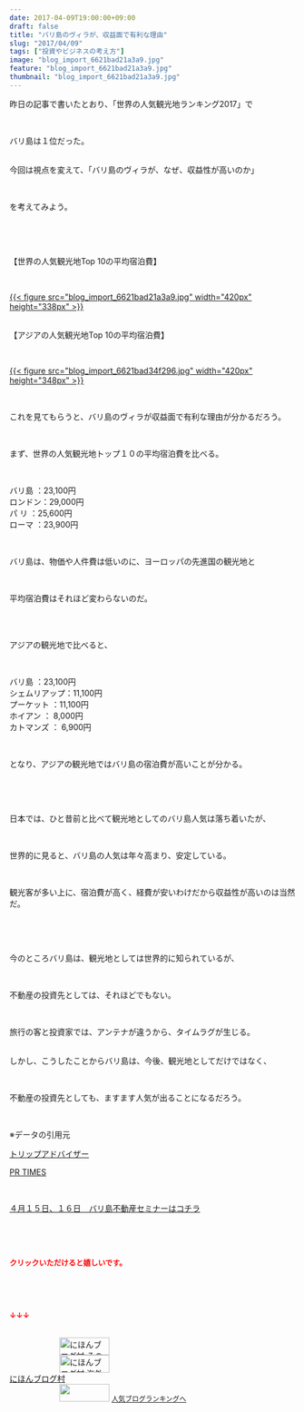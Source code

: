 ```yaml
---
date: 2017-04-09T19:00:00+09:00
draft: false
title: "バリ島のヴィラが、収益面で有利な理由"
slug: "2017/04/09"
tags: ["投資やビジネスの考え方"]
image: "blog_import_6621bad21a3a9.jpg"
feature: "blog_import_6621bad21a3a9.jpg"
thumbnail: "blog_import_6621bad21a3a9.jpg"
---
```

<p>昨日の記事で書いたとおり、「世界の人気観光地ランキング2017」で</p><p> </p><p>バリ島は１位だった。</p><p><br/>今回は視点を変えて、「バリ島のヴィラが、なぜ、収益性が高いのか」</p><p> </p><p>を考えてみよう。</p><p> </p><p> </p><p>【世界の人気観光地Top 10の平均宿泊費】</p><p> </p><p><a href="blog_import_6621bad21a3a9.jpg">{{< figure src="blog_import_6621bad21a3a9.jpg" width="420px" height="338px" >}}</a></p><p><br/>【アジアの人気観光地Top 10の平均宿泊費】</p><p> </p><p><a href="blog_import_6621bad34f296.jpg">{{< figure src="blog_import_6621bad34f296.jpg" width="420px" height="348px" >}}</a></p><p> </p><p>これを見てもらうと、バリ島のヴィラが収益面で有利な理由が分かるだろう。</p><p> </p><p>まず、世界の人気観光地トップ１０の平均宿泊費を比べる。</p><p> </p><p>バリ島 ：23,100円<br/>ロンドン：29,000円<br/>パ リ ：25,600円<br/>ローマ ：23,900円</p><p> </p><p>バリ島は、物価や人件費は低いのに、ヨーロッパの先進国の観光地と</p><p> </p><p>平均宿泊費はそれほど変わらないのだ。</p><p> </p><p><br/>アジアの観光地で比べると、</p><p> </p><p>バリ島 ：23,100円<br/>シェムリアップ：11,100円<br/>プーケット ：11,100円<br/>ホイアン ： 8,000円<br/>カトマンズ ： 6,900円</p><p> </p><p>となり、アジアの観光地ではバリ島の宿泊費が高いことが分かる。</p><p> </p><p> </p><p>日本では、ひと昔前と比べて観光地としてのバリ島人気は落ち着いたが、</p><p> </p><p>世界的に見ると、バリ島の人気は年々高まり、安定している。</p><p> </p><p>観光客が多い上に、宿泊費が高く、経費が安いわけだから収益性が高いのは当然だ。</p><p> </p><p> </p><p>今のところバリ島は、観光地としては世界的に知られているが、</p><p> </p><p>不動産の投資先としては、それほどでもない。</p><p> </p><p>旅行の客と投資家では、アンテナが違うから、タイムラグが生じる。</p><p><br/>しかし、こうしたことからバリ島は、今後、観光地としてだけではなく、</p><p> </p><p>不動産の投資先としても、ますます人気が出ることになるだろう。</p><p> </p><p>※データの引用元</p><p><a href="ranking" target="_blank">トリップアドバイザー</a></p><p><a href="000000452.000001853.html" target="_blank">PR TIMES</a></p><p> </p><p><a href="iin.co.jp" target="_blank"><span style="text-decoration: underline;">４月１５日、１６日　バリ島不動産セミナーはコチラ</span></a></p><p> </p><p> </p><p><font color="#ff0000" size="2"><strong>クリックいただけると嬉しいです。</strong></font></p><p> </p><p> </p><p><font color="#ff0000" size="2"><strong>↓↓↓</strong></font></p><p><br/><a href="ranking.html?p_cid=01260127" id="&amp;blogmura_banner" target="_blank"><img alt="にほんブログ村 その他生活ブログ 不動産投資へ" border="0" height="31" src="data:image/svg+xml;charset=utf-8,%3Csvg%20xmlns%3D%22http%3A%2F%2Fwww.w3.org%2F2000%2Fsvg%22%20title%3D%22Placeholder%20for%20Images%22%20role%3D%22presentation%22%20viewBox%3D%220%200%2088%2031%22%20%2F%3E" width="88" data-src="//life.blogmura.com/hudousantoushi/img/hudousantoushi88_31.gif" style="aspect-ratio: auto 88 / 31;"/><noscript><img alt="にほんブログ村 その他生活ブログ 不動産投資へ" border="0" height="31" src="//life.blogmura.com/hudousantoushi/img/hudousantoushi88_31.gif" width="88"></noscript></a><br/><a href="ranking.html?p_cid=01260127" target="_blank"><img alt="にほんブログ村 海外生活ブログ バリ島情報へ" border="0" height="31" src="data:image/svg+xml;charset=utf-8,%3Csvg%20xmlns%3D%22http%3A%2F%2Fwww.w3.org%2F2000%2Fsvg%22%20title%3D%22Placeholder%20for%20Images%22%20role%3D%22presentation%22%20viewBox%3D%220%200%2088%2031%22%20%2F%3E" width="88" data-src="https://img-proxy.blog-video.jp/images?url=http%3A%2F%2Foverseas.blogmura.com%2Fbali%2Fimg%2Fbali88_31.gif" style="aspect-ratio: auto 88 / 31;"/><noscript><img alt="にほんブログ村 海外生活ブログ バリ島情報へ" border="0" height="31" src="https://img-proxy.blog-video.jp/images?url=http%3A%2F%2Foverseas.blogmura.com%2Fbali%2Fimg%2Fbali88_31.gif" width="88"></noscript></a><br/><a href="ranking.html?p_cid=01260127" target="_blank">にほんブログ村</a><br/><a href="link.php?1804582" title="人気ブログランキングへ"><img border="0" height="31" src="data:image/svg+xml;charset=utf-8,%3Csvg%20xmlns%3D%22http%3A%2F%2Fwww.w3.org%2F2000%2Fsvg%22%20title%3D%22Placeholder%20for%20Images%22%20role%3D%22presentation%22%20viewBox%3D%220%200%2088%2031%22%20%2F%3E" width="88" data-src="https://blog.with2.net/img/banner/banner_22.gif" style="aspect-ratio: auto 88 / 31;"/><noscript><img border="0" height="31" src="https://blog.with2.net/img/banner/banner_22.gif" width="88"></noscript></a> <a href="link.php?1804582" style="font-size: 12px;">人気ブログランキングへ</a></p>

